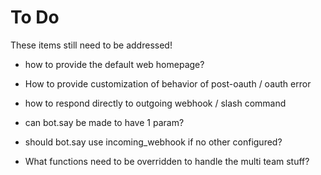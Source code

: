 # To Do

These items still need to be addressed!

* how to provide the default web homepage?
* How to provide customization of behavior of post-oauth / oauth error
* how to respond directly to outgoing webhook / slash command

* can bot.say be made to have 1 param?
* should bot.say use incoming_webhook if no other configured?

* What functions need to be overridden to handle the multi team stuff?
